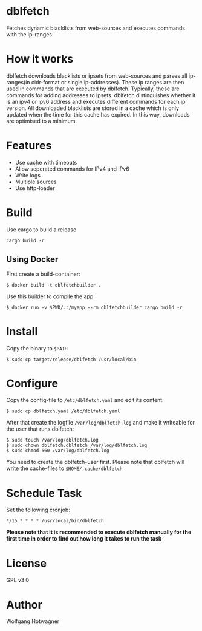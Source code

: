 # dblfetch

Fetches dynamic blacklists from web-sources and executes commands with the ip-ranges.

# How it works

dblfetch downloads blacklists or ipsets from web-sources and parses all ip-ranges(in cidr-format or single ip-addresses).
These ip ranges are then used in commands that are executed by dblfetch. Typically, these are commands for adding
addresses to ipsets. dblfetch distinguishes whether it is an ipv4 or ipv6 address and executes different commands for
each ip version. All downloaded blacklists are stored in a cache which is only updated when the time for this cache has expired.
In this way, downloads are optimised to a minimum.

# Features

* Use cache with timeouts
* Allow seperated commands for IPv4 and IPv6
* Write logs
* Multiple sources
* Use http-loader

# Build

Use cargo to build a release

```
cargo build -r
```

## Using Docker

First create a build-container:

```
$ docker build -t dblfetchbuilder .
```

Use this builder to compile the app:

```
$ docker run -v $PWD/.:/myapp --rm dblfetchbuilder cargo build -r
```

# Install

Copy the binary to `$PATH`

```
$ sudo cp target/release/dblfetch /usr/local/bin
```

# Configure

Copy the config-file to `/etc/dblfetch.yaml` and edit its content.

```
$ sudo cp dblfetch.yaml /etc/dblfetch.yaml 
```

After that create the logfile `/var/log/dblfetch.log` and make it
writeable for the user that runs dblfetch:

```
$ sudo touch /var/log/dblfetch.log
$ sudo chown dblfetch.dblfetch /var/log/dblfetch.log
$ sudo chmod 660 /var/log/dblfetch.log
```

You need to create the dblfetch-user first. Please note that dblfetch
will write the cache-files to `$HOME/.cache/dblfetch`

# Schedule Task

Set the following cronjob:

```
*/15 * * * * /usr/local/bin/dblfetch
```

**Please note that it is recommended to execute dblfetch manually for the first time in order to find out how long it
takes to run the task**

# License

GPL v3.0

# Author

Wolfgang Hotwagner
